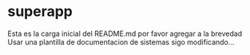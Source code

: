 # superapp
Esta es la carga inicial del README.md por favor agregar a la brevedad
Usar una plantilla de documentacion de sistemas
sigo modificando...
